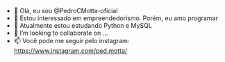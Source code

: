 - 👋 Olá, eu sou @PedroCMotta-oficial
- 👀 Estou interessado em empreendedorismo. Porém, eu amo programar
- 🌱 Atualmente estou estudando Python e MySQL
- 💞️ I’m looking to collaborate on ...
- 📫 Você pode me seguir pelo instagram: https://www.instagram.com/ped.motta/

<!---
PedroCMotta-oficial/PedroCMotta-oficial is a ✨ special ✨ repository because its `README.md` (this file) appears on your GitHub profile.
You can click the Preview link to take a look at your changes.
--->
